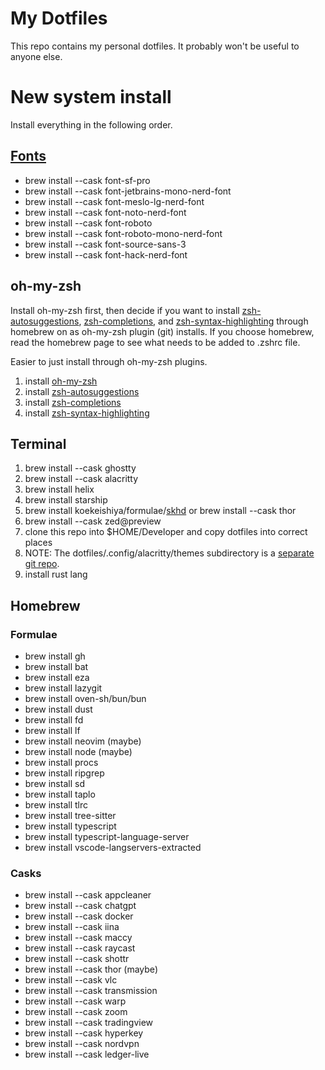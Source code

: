 # My Dotfiles

This repo contains my personal dotfiles. It probably won't be useful to anyone else.

# New system install

Install everything in the following order.

## [Fonts](https://gist.github.com/davidteren/898f2dcccd42d9f8680ec69a3a5d350e)

- brew install --cask font-sf-pro
- brew install --cask font-jetbrains-mono-nerd-font
- brew install --cask font-meslo-lg-nerd-font
- brew install --cask font-noto-nerd-font
- brew install --cask font-roboto
- brew install --cask font-roboto-mono-nerd-font
- brew install --cask font-source-sans-3
- brew install --cask font-hack-nerd-font


## oh-my-zsh

Install oh-my-zsh first, then decide if you want to install
[zsh-autosuggestions](https://github.com/zsh-users/zsh-autosuggestions/blob/master/INSTALL.md),
[zsh-completions](https://github.com/zsh-users/zsh-completions), and
[zsh-syntax-highlighting](https://github.com/zsh-users/zsh-syntax-highlighting)
through homebrew on as oh-my-zsh plugin (git) installs. If you choose homebrew, read
the homebrew page to see what needs to be added to .zshrc file.

Easier to just install through oh-my-zsh plugins.

1. install [oh-my-zsh](https://ohmyz.sh)
1. install [zsh-autosuggestions](https://github.com/zsh-users/zsh-autosuggestions/blob/master/INSTALL.md)
1. install [zsh-completions](https://github.com/zsh-users/zsh-completions)
1. install [zsh-syntax-highlighting](https://github.com/zsh-users/zsh-syntax-highlighting)


## Terminal

1. brew install --cask ghostty
1. brew install --cask alacritty
1. brew install helix
1. brew install starship
1. brew install koekeishiya/formulae/[skhd](https://github.com/koekeishiya/skhd) or brew install --cask thor
1. brew install --cask zed@preview
1. clone this repo into $HOME/Developer and copy dotfiles into correct places
1. NOTE: The dotfiles/.config/alacritty/themes subdirectory is a [separate git repo](https://github.com/alacritty/alacritty-theme).
1. install rust lang


## Homebrew

### Formulae

- brew install gh
- brew install bat
- brew install eza
- brew install lazygit
- brew install oven-sh/bun/bun
- brew install dust
- brew install fd
- brew install lf
- brew install neovim (maybe)
- brew install node (maybe)
- brew install procs
- brew install ripgrep
- brew install sd
- brew install taplo
- brew install tlrc
- brew install tree-sitter
- brew install typescript
- brew install typescript-language-server
- brew install vscode-langservers-extracted

### Casks
- brew install --cask appcleaner
- brew install --cask chatgpt
- brew install --cask docker
- brew install --cask iina
- brew install --cask maccy
- brew install --cask raycast
- brew install --cask shottr
- brew install --cask thor (maybe)
- brew install --cask vlc
- brew install --cask transmission
- brew install --cask warp
- brew install --cask zoom
- brew install --cask tradingview
- brew install --cask hyperkey
- brew install --cask nordvpn
- brew install --cask ledger-live
